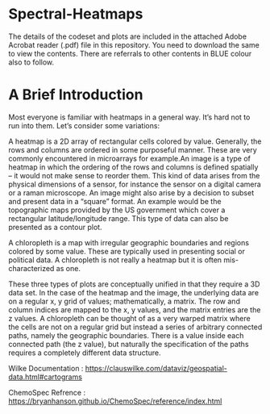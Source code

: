 # Spectral-Heatmaps

The details of the codeset and plots are included in the attached Adobe Acrobat reader (.pdf) file in this repository. 
You need to download the same to view the contents. There are referrals to other contents in BLUE colour also to follow.

A Brief Introduction
======================

Most everyone is familiar with heatmaps in a general way. It’s hard not to run into them. Let’s consider some variations:

A heatmap is a 2D array of rectangular cells colored by value. Generally, the rows and columns are ordered in some purposeful manner. These are very commonly encountered in microarrays for example.An image is a type of heatmap in which the ordering of the rows and columns is defined spatially – it would not make sense to reorder them. This kind of data arises from the physical dimensions of a sensor, for instance the sensor on a digital camera or a raman microscope. An image might also arise by a decision to subset and present data in a “square” format. An example would be the topographic maps provided by the US government which cover a rectangular latitude/longitude range. This type of data can also be presented as a contour plot. 

A chloropleth is a map with irregular geographic boundaries and regions colored by some value. These are typically used in presenting social or political data. A chloropleth is not really a heatmap but it is often mis-characterized as one.

These three types of plots are conceptually unified in that they require a 3D data set. In the case of the heatmap and the image, the underlying data are on a regular x, y grid of values; mathematically, a matrix. The row and column indices are mapped to the x, y values, and the matrix entries are the z values. A chloropleth can be thought of as a very warped matrix where the cells are not on a regular grid but instead a series of arbitrary connected paths, namely the geographic boundaries. There is a value inside each connected path (the z value), but naturally the specification of the paths requires a completely different data structure.

Wilke Documentation : https://clauswilke.com/dataviz/geospatial-data.html#cartograms

ChemoSpec Refrence : https://bryanhanson.github.io/ChemoSpec/reference/index.html
